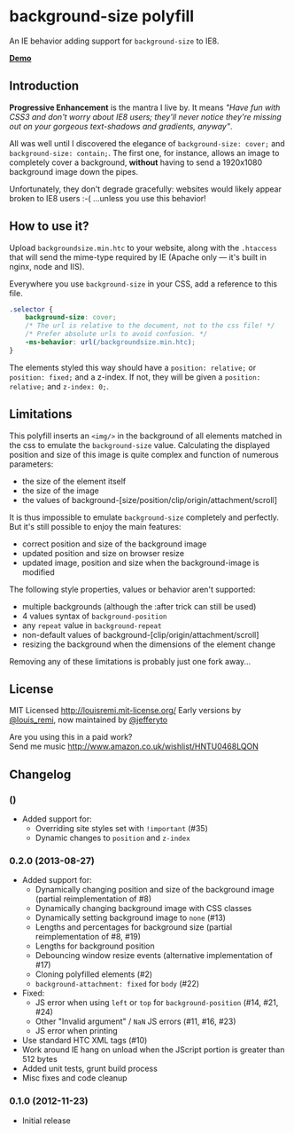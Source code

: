 background-size polyfill
========================

An IE behavior adding support for `background-size` to IE8.

**[Demo](http://louisremi.github.com/background-size-polyfill/)**

Introduction
------------

**Progressive Enhancement** is the mantra I live by. It means *"Have fun with CSS3 and don't worry about IE8 users; they'll never notice they're missing out on your gorgeous text-shadows and gradients, anyway"*.

All was well until I discovered the elegance of `background-size: cover;` and `background-size: contain;`.
The first one, for instance, allows an image to completely cover a background, 
**without** having to send a 1920x1080 background image down the pipes.

Unfortunately, they don't degrade gracefully: websites would likely appear broken to IE8 users :-( 
...unless you use this behavior!

How to use it?
--------------

Upload `backgroundsize.min.htc` to your website, along with the `.htaccess` that will send the mime-type required by IE (Apache only — it's built in nginx, node and IIS).

Everywhere you use `background-size` in your CSS, add a reference to this file.

```css
.selector { 
	background-size: cover;
	/* The url is relative to the document, not to the css file! */
	/* Prefer absolute urls to avoid confusion. */
	-ms-behavior: url(/backgroundsize.min.htc);
}
```
The elements styled this way should have a `position: relative;` or `position: fixed;` and a z-index. 
If not, they will be given a `position: relative;` and `z-index: 0;`.

Limitations
-----------

This polyfill inserts an `<img/>` in the background of all elements matched in the css to emulate the `background-size` value.
Calculating the displayed position and size of this image is quite complex and function of numerous parameters:  
- the size of the element itself  
- the size of the image  
- the values of background-[size/position/clip/origin/attachment/scroll]

It is thus impossible to emulate `background-size` completely and perfectly. But it's still possible to enjoy the main features:  
- correct position and size of the background image  
- updated position and size on browser resize  
- updated image, position and size when the background-image is modified

The following style properties, values or behavior aren't supported:  
- multiple backgrounds (although the :after trick can still be used)  
- 4 values syntax of `background-position`  
- any `repeat` value in `background-repeat`  
- non-default values of background-[clip/origin/attachment/scroll]  
- resizing the background when the dimensions of the element change

Removing any of these limitations is probably just one fork away...

License
-------

MIT Licensed http://louisremi.mit-license.org/
Early versions by [@louis_remi](http://twitter.com/louis_remi), now maintained by [@jefferyto](http://twitter.com/jefferyto)

Are you using this in a paid work?  
Send me music http://www.amazon.co.uk/wishlist/HNTU0468LQON

Changelog
---------

###  ()
- Added support for:  
  - Overriding site styles set with `!important` (#35)  
  - Dynamic changes to `position` and `z-index`

### 0.2.0 (2013-08-27)

- Added support for:  
  - Dynamically changing position and size of the background image (partial reimplementation of #8)  
  - Dynamically changing background image with CSS classes  
  - Dynamically setting background image to `none` (#13)  
  - Lengths and percentages for background size (partial reimplementation of #8, #19)  
  - Lengths for background position  
  - Debouncing window resize events (alternative implementation of #17)  
  - Cloning polyfilled elements (#2)  
  - `background-attachment: fixed` for `body` (#22)  
- Fixed:  
  - JS error when using `left` or `top` for `background-position` (#14, #21, #24)  
  - Other "Invalid argument" / `NaN` JS errors (#11, #16, #23)  
  - JS error when printing  
- Use standard HTC XML tags (#10)  
- Work around IE hang on unload when the JScript portion is greater than 512 bytes  
- Added unit tests, grunt build process  
- Misc fixes and code cleanup

### 0.1.0 (2012-11-23)

- Initial release
